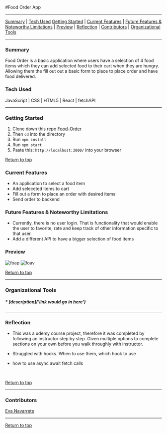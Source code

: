 #Food Order App

---

[Summary](#summary) |
[Tech Used](#tech-used)
[Getting Started](#getting-started) |
[Current Features](#current-features) |
[Future Features & Noteworthy Limitations](#future-features-&-noteworthy-limitations) |
[Preview](#preview) |
[Reflection](#reflection) |
[Contributors](#contributors) |
[Organizational Tools](#organizational-tools)
 
---

### Summary
Food Order is a basic application where users have a selection of 4 food items which they can add selected food to their cart when they are hungry. Allowing them the fill out out a basic form to place to place order and have food delivered.


 
### Tech Used
JavaScript | CSS | HTML5 | React | fetchAPI 

---
### Getting Started
1. Clone down this repo [Food-Order](https://github.com/Eva-Navarrete/food-order-app)
2. Then ```cd``` into the directory
3. Run ```npm install```
4. Run ```npm start```
5. Paste this: ```http://localhost:3000/``` into your browser


[Return to top](#food-order-app)

### Current Features
- An application to select a food item 
- Add seleceted items to cart
- Fill out a form to place an order with desired items
- Send order to backend


### Future Features & Noteworthy Limitations
- Currently, there is no user login.  That is functionality that would enable the user to favorite, rate and keep track of other information specific to that user. 
- Add a different API to have a bigger selection of food items


### Preview
![foap]()
![foav](https://media.giphy.com/media/3qWRD8kL4mRo4ucuk9/giphy.gif)



[Return to top](#food-order-app)

---

### Organizational Tools
##### * [description]('link would go in here')


---

### Reflection
- This was a udemy course project, therefore it was completed by following an instructor step by step. Given multiple options to complete sections on your own before you walk throughly with instructor.

- Struggled with hooks. When to use them, which hook to use 
-  how to use async await fetch calls 
<br>


[Return to top](#food-order-app)

---
### Contributors
[Eva Navarrete](https://github.com/Eva-Navarrete) 




---

[Return to top](#the-film-vault)
